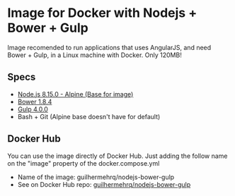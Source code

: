 # Image for Docker with Nodejs + Bower + Gulp
Image recomended to run applications that uses AngularJS, and need Bower + Gulp, in a Linux machine with Docker.
Only 120MB!

## Specs
- [Node.js 8.15.0 - Alpine (Base for image)](https://hub.docker.com/_/node)
- [Bower 1.8.4](https://www.npmjs.com/package/bower)
- [Gulp 4.0.0](https://www.npmjs.com/package/gulp)
- Bash + Git (Alpine base doesn't have for default)

## Docker Hub
You can use the image directly of Docker Hub. Just adding the follow name on the "image" property of the docker.compose.yml
- Name of the image: guilhermehrq/nodejs-bower-gulp
- See on Docker Hub repo: [guilhermehrq/nodejs-bower-gulp](https://cloud.docker.com/u/guilhermehrq/repository/docker/guilhermehrq/nodejs-bower-gulp)

